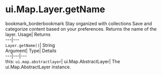  
#  ui.Map.Layer.getName 
bookmark_borderbookmark Stay organized with collections  Save and categorize content based on your preferences.
Returns the name of the layer. 
Usage| Returns  
---|---  
`Layer.getName()`| String  
Argument| Type| Details  
---|---|---  
this: `ui.map.abstractlayer`| ui.Map.AbstractLayer| The ui.Map.AbstractLayer instance.  
